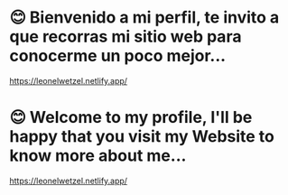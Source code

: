 # 😊 Bienvenido a mi perfil, te invito a que recorras mi sitio web para conocerme un poco mejor...
https://leonelwetzel.netlify.app/
# 😊 Welcome to my profile, I'll be happy that you visit my Website to know more about me...
https://leonelwetzel.netlify.app/


